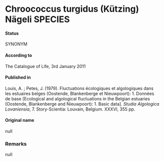 # Chroococcus turgidus (Kützing) Nägeli SPECIES

#### Status
SYNONYM

#### According to
The Catalogue of Life, 3rd January 2011

#### Published in
Louis, A. ; Petes, J. (1979). Fluctuations écologiques et algologiques dans les estuaires belges (Oostende, Blankenberge et Nieuwpoort): 1. Données de base [Ecological and algological fluctuations in the Belgian estuaries (Oostende, Blankenberge and Nieuwpoort): 1. Basic data]. <i>Studia Algologica Lovaniensia</i>, 7. Story-Scientia: Louvain, Belgium. XXXVI, 355 pp.

#### Original name
null

### Remarks
null
